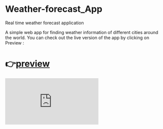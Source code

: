 # Weather-forecast_App
Real time weather forecast application

A simple web app for finding weather information of different cities around the world.
You can check out the live version of the app by clicking on Preview :

# 👉[preview](http://127.0.0.1:5500/Weather_projt/index.html)

![image](http://127.0.0.1:5500/Weather_projt/index.html)
